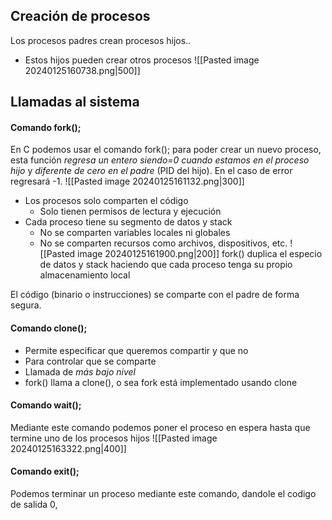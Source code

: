 ## Creación de procesos
Los procesos padres crean procesos hijos..
- Estos hijos pueden crear otros procesos
![[Pasted image 20240125160738.png|500]]

## Llamadas al sistema
#### Comando fork(); 
En C podemos usar el comando fork(); para poder crear un nuevo proceso, esta función *regresa un entero* *siendo=0 cuando estamos en el proceso hijo* y *diferente de cero en el padre* (PID del hijo). En el caso de error regresará -1.
![[Pasted image 20240125161132.png|300]]

- Los procesos solo comparten el código
	- Solo tienen permisos de lectura y ejecución
- Cada proceso tiene su segmento de datos y stack
	- No se comparten variables locales ni globales
	- No se comparten recursos como archivos, dispositivos, etc.
![[Pasted image 20240125161900.png|200]]
fork() duplica el especio de datos y stack haciendo que cada proceso tenga su propio almacenamiento local

El código (binario o instrucciones) se comparte con el padre de forma segura.
#### Comando clone();
- Permite especificar que queremos compartir y que no
- Para controlar que se comparte
- Llamada de *más bajo nivel*
- fork() llama a clone(), o sea fork está implementado usando clone

#### Comando wait();
Mediante este comando podemos poner el proceso en espera hasta que termine uno de los procesos hijos
![[Pasted image 20240125163322.png|400]]
#### Comando exit();
Podemos terminar un proceso mediante este comando, dandole el codigo de salida 0,